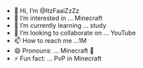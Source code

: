- 👋 Hi, I’m @ItzFaaiZzZz
- 👀 I’m interested in ... Minecraft 
- 🌱 I’m currently learning ... study
- 💞️ I’m looking to collaborate on ... YouTube 
- 📫 How to reach me ...1M
- 😄 Pronouns: ... Minecraft 🤭
- ⚡ Fun fact: ... PvP in Minecraft 

<!---
ItzFaaiZzZz/ItzFaaiZzZz is a ✨ special ✨ repository because its `README.md` (this file) appears on your GitHub profile.
You can click the Preview link to take a look at your changes.
--->
